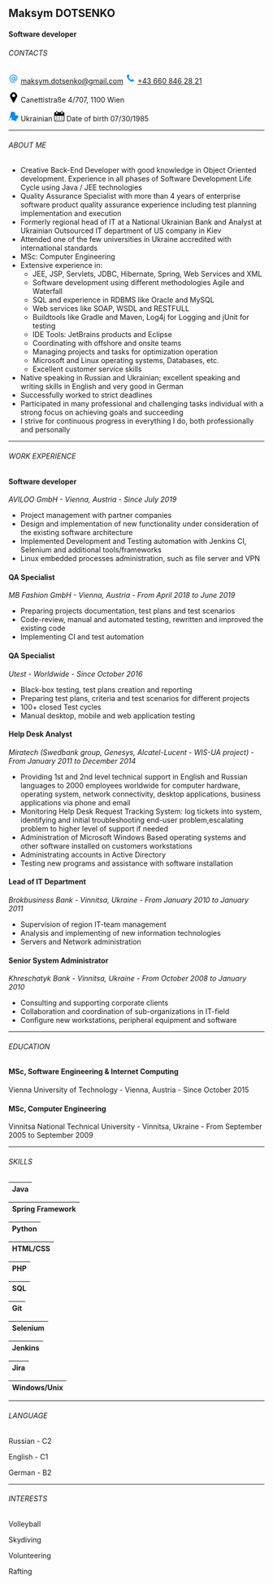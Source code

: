 <!-- gh![photo](https://github.com/MaksymD/rsschool-cv/raw/gh-pages/png/foto.jpg) -->

## Maksym DOTSENKO
#### Software developer

###### CONTACTS
![email](https://github.com/MaksymD/rsschool-cv/raw/gh-pages/png/email.png) [maksym.dotsenko@gmail.com](mailto:maksym.dotsenko@gmail.com) ![phone](https://github.com/MaksymD/rsschool-cv/raw/gh-pages/png/phone.png) [+43 660 846 28 21](tel:00436608462821)

![location](https://github.com/MaksymD/rsschool-cv/raw/gh-pages/png/location.png) Canettistraße 4/707, 1100 Wien 

![flag](https://github.com/MaksymD/rsschool-cv/raw/gh-pages/png/flag.png) Ukrainian ![calendar](https://github.com/MaksymD/rsschool-cv/raw/gh-pages/png/calendar.png) Date of birth 07/30/1985 

<!-- Horizontal line -->
___
###### ABOUT ME
* Creative Back-End Developer with good knowledge in Object Oriented development. Experience in all phases of Software Development Life Cycle using Java / JEE technologies
* Quality Assurance Specialist with more than 4 years of enterprise software product quality assurance experience including test planning implementation and execution
* Formerly regional head of IT at a National Ukrainian Bank and Analyst at Ukrainian Outsourced IT department of US company in Kiev
* Attended one of the few universities in Ukraine accredited with international standards
* MSc: Computer Engineering
* Extensive experience in:
   * JEE, JSP, Servlets, JDBC, Hibernate, Spring, Web Services and XML
   * Software development using different methodologies Agile and Waterfall
   * SQL and experience in RDBMS like Oracle and MySQL
   * Web services like SOAP, WSDL and RESTFULL
   * Buildtools like Gradle and Maven, Log4j for Logging and jUnit for testing
   * IDE Tools: JetBrains products and Eclipse
   * Coordinating with offshore and onsite teams
   * Managing projects and tasks for optimization operation
   * Microsoft and Linux operating systems, Databases, etc.
   * Excellent customer service skills
* Native speaking in Russian and Ukrainian; excellent speaking and writing skills in English and very good in German
* Successfully worked to strict deadlines
* Participated in many professional and challenging tasks individual with a strong focus on achieving goals and succeeding
* I strive for continuous progress in everything I do, both professionally and personally

<!-- Horizontal line -->
___
###### WORK EXPERIENCE 
#### Software developer
_AVILOO GmbH - Vienna, Austria - Since July 2019_
* Project management with partner companies
* Design and implementation of new functionality under consideration of the existing software architecture
* Implemented Development and Testing automation with Jenkins CI, Selenium and additional tools/frameworks
* Linux embedded processes administration, such as file server and VPN

#### QA Specialist
_MB Fashion GmbH - Vienna, Austria - From April 2018 to June 2019_
* Preparing projects documentation, test plans and test scenarios
* Code-review, manual and automated testing, rewritten and improved the existing code
* Implementing CI and test automation

#### QA Specialist
_Utest - Worldwide - Since October 2016_
* Black-box testing, test plans creation and reporting
* Preparing test plans, criteria and test scenarios for different projects
* 100+ closed Test cycles
* Manual desktop, mobile and web application testing

#### Help Desk Analyst
_Miratech (Swedbank group, Genesys, Alcatel-Lucent - WIS-UA project) - From January 2011 to December 2014_
* Providing 1st and 2nd level technical support in English and Russian languages to 2000 employees worldwide for computer hardware, operating system, network connectivity, desktop applications, business applications via phone and email
* Monitoring Help Desk Request Tracking System: log tickets into system, identifying and initial troubleshooting end-user problem,escalating problem to higher level of support if needed
* Administration of Microsoft Windows Based operating systems and other software installed on customers workstations
* Administrating accounts in Active Directory
* Testing new programs and assistance with software installation

#### Lead of IT Department
_Brokbusiness Bank - Vinnitsa, Ukraine - From January 2010 to January 2011_
* Supervision of region IT-team management
* Analysis and implementing of new information technologies
* Servers and Network administration

#### Senior System Administrator
_Khreschatyk Bank - Vinnitsa, Ukraine - From October 2008 to January 2010_
* Consulting and supporting corporate clients
* Collaboration and coordination of sub-organizations in IT-field
* Configure new workstations, peripheral equipment and software

<!-- Horizontal line -->
___
###### EDUCATION
#### MSc, Software Engineering & Internet Computing
Vienna University of Technology - Vienna, Austria - Since October 2015
#### MSc, Computer Engineering
Vinnitsa National Technical University - Vinnitsa, Ukraine - From September 2005 to September 2009

<!-- Horizontal line -->
___
###### SKILLS

| Java |                  
|---|

| Spring Framework | 
|---|

| Python | 
|---|

| HTML/CSS | 
|---|

| PHP | 
|---|

| SQL | 
|---|

| Git | 
|---|

| Selenium | 
|---|

| Jenkins | 
|---|

| Jira | 
|---|

| Windows/Unix | 
|---|

<!-- Horizontal line -->
___
###### LANGUAGE

Russian - C2

English - C1

German - B2

<!-- Horizontal line -->
___
###### INTERESTS

Volleyball

Skydiving

Volunteering

Rafting